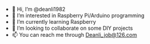- 👋 Hi, I’m @deanli1982
- 👀 I’m interested in Raspberry Pi/Arduino programming
- 🌱 I’m currently learning Raspberry
- 💞️ I’m looking to collaborate on some DIY projects
- 📫 You can reach me through Deanli_job@126.com

<!---
deanli1982/deanli1982 is a ✨ special ✨ repository because its `README.md` (this file) appears on your GitHub profile.
You can click the Preview link to take a look at your changes.
--->
